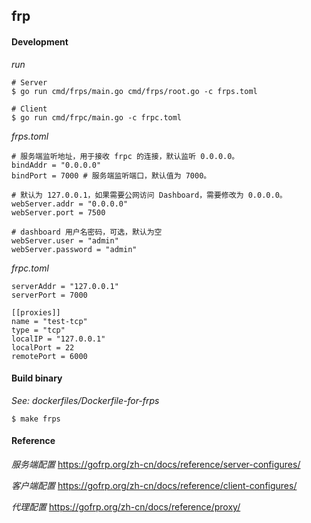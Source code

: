 ## frp

#### Development

*run*
```
# Server
$ go run cmd/frps/main.go cmd/frps/root.go -c frps.toml

# Client
$ go run cmd/frpc/main.go -c frpc.toml
```

*frps.toml*
```
# 服务端监听地址，用于接收 frpc 的连接，默认监听 0.0.0.0。
bindAddr = "0.0.0.0"
bindPort = 7000 # 服务端监听端口，默认值为 7000。

# 默认为 127.0.0.1，如果需要公网访问 Dashboard，需要修改为 0.0.0.0。
webServer.addr = "0.0.0.0"
webServer.port = 7500

# dashboard 用户名密码，可选，默认为空
webServer.user = "admin"
webServer.password = "admin"
```

*frpc.toml*
```
serverAddr = "127.0.0.1"
serverPort = 7000

[[proxies]]
name = "test-tcp"
type = "tcp"
localIP = "127.0.0.1"
localPort = 22
remotePort = 6000
```

#### Build binary

*See: dockerfiles/Dockerfile-for-frps*

```
$ make frps
```

#### Reference

*服务端配置*
https://gofrp.org/zh-cn/docs/reference/server-configures/

*客户端配置*
https://gofrp.org/zh-cn/docs/reference/client-configures/

*代理配置*
https://gofrp.org/zh-cn/docs/reference/proxy/
